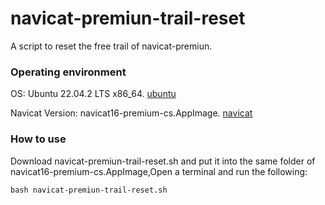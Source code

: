 # navicat-premiun-trail-reset
A script to reset the free trail of navicat-premiun.

### Operating environment
OS: Ubuntu 22.04.2 LTS x86_64.  [ubuntu](https://ubuntu.com/desktop)

Navicat Version: navicat16-premium-cs.AppImage. [navicat](https://www.navicat.com/en/download/navicat-premium)

### How to use
Download navicat-premiun-trail-reset.sh and put it into the same folder of navicat16-premium-cs.AppImage,Open a terminal and run the following:
```
bash navicat-premiun-trail-reset.sh
```
